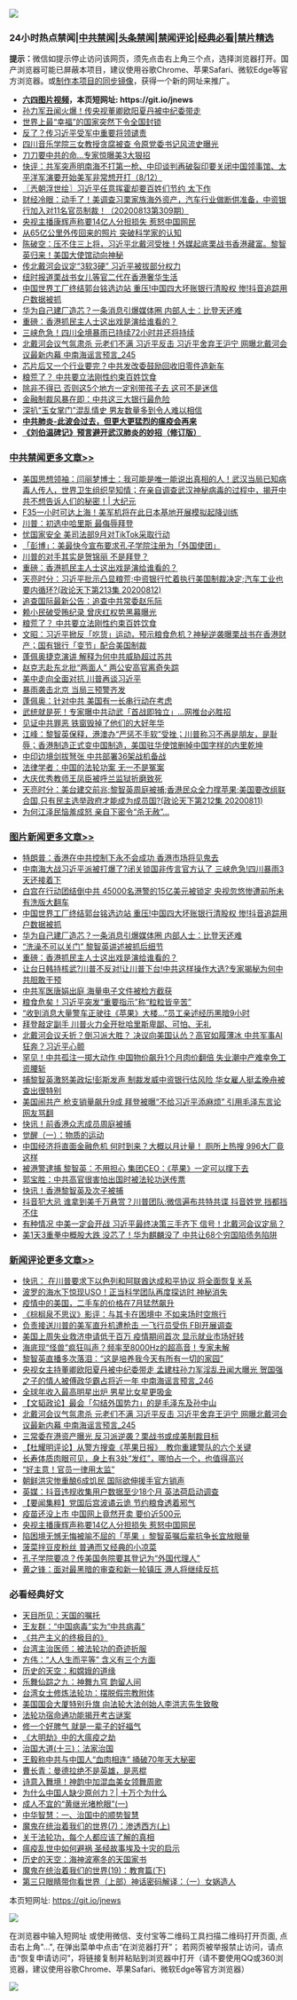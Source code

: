 ![](https://raw.githubusercontent.com/fqnews/bnews/master/64photo/fqnews-qr.jpg)

<div id="tt">
<h3>24小时热点禁闻|<a href="#%E4%B8%AD%E5%85%B1%E7%A6%81%E9%97%BB%E6%9B%B4%E5%A4%9A%E6%96%87%E7%AB%A0">中共禁闻</a>|<a href="#%E5%9B%BE%E7%89%87%E6%96%B0%E9%97%BB%E6%9B%B4%E5%A4%9A%E6%96%87%E7%AB%A0">头条禁闻</a>|<a href="#%E6%96%B0%E9%97%BB%E8%AF%84%E8%AE%BA%E6%9B%B4%E5%A4%9A%E6%96%87%E7%AB%A0">禁闻评论|<a href="#%E5%BF%85%E7%9C%8B%E7%BB%8F%E5%85%B8%E5%A5%BD%E6%96%87">经典必看|<a href="/video.md#%E7%A6%81%E7%89%87%E7%B2%BE%E9%80%89">禁片精选</a></h3>
<div><b>提示：</b>微信如提示停止访问该网页，须先点击右上角三个点，选择浏览器打开。国产浏览器可能已屏蔽本项目，建议使用谷歌Chrome、苹果Safari、微软Edge等官方浏览器。或<a href="https://github.com/fqnews/bnews/blob/master/%E5%88%B6%E4%BD%9Cgit%E7%A6%81%E9%97%BB%E9%95%9C%E5%83%8F.md">制作本项目的同步镜像</a>，获得一个新的网址来推广。</div>
<ul>
<li><b><a href="http://d1.bdrive.tk/64.mp4" target="_blank">六四图片视频</a>，本页短网址: https://git.io/jnews</b></li>
<li><a href="/cnnews/20200813/1379437.md">孙力军丑闻火爆！传央视董卿欧阳夏丹被中纪委带走</a></li>
<li><a href="/worldnews/20200813/1379312.md">世界上最“幸福”的国家突然下令全国封锁</a></li>
<li><a href="/comments/20200813/1379403.md">反了？传习近平受军中重要将领谴责</a></li>
<li><a href="/cnnews/20200813/1379317.md">四川音乐学院三女教授贪腐被查 令原党委书记风流史曝光</a></li>
<li><a href="/cnnews/20200813/1379447.md">刀刀要中共的命…专家惊曝美3大狠招</a></li>
<li><a href="/bannedvideo/20200813/1379283.md">快评：共军突声明南海不打第一枪、中印谈判再破裂印要关闭中国领事馆、太平洋军演要开始美军非常想开打（8/12）</a></li>
<li><a href="/ssgc/20200813/1379295.md">〖兲朝浮世绘〗习近平任意挥霍却要百姓们节约 太下作</a></li>
<li><a href="/bannedvideo/20200813/1379517.md">财经冷眼：动手了！美调查习栗家族海外资产，汽车行业做断供准备，中资银行加入对11名官员制裁！（20200813第309期）</a></li>
<li><a href="/comments/20200813/1379576.md">央视主播康辉声称要14亿人分担损失 惹怒中国网民</a></li>
<li><a href="/comments/20200813/1379335.md">从65亿公里外传回来的照片 突破科学家的认知</a></li>
<li><a href="/bannedvideo/20200813/1379328.md">陈破空：压不住三上将，习近平北戴河受挫！外媒起底栗战书香港藏富。黎智英归来！美国大使馆动向神秘</a></li>
<li><a href="/comments/20200813/1379537.md">传北戴河会议定“3软3硬” 习近平被拔部分权力</a></li>
<li><a href="/cnnews/hknews/20200813/1379614.md">纽时报道栗战书女儿等官二代在香港奢华生活</a></li>
<li><a href="/topimagenews/20200813/1379635.md">中国世界工厂终结郭台铭选边站 重压!中国四大坏账银行清股权 惨!抖音追踪用户数据被抓</a></li>
<li><a href="/topimagenews/20200813/1379570.md">华为自己建厂造芯？一条消息引爆媒体圈 内部人士：比登天还难</a></li>
<li><a href="/comments/20200813/1379457.md">重磅：香港抓民主人士这出戏是演给谁看的？</a></li>
<li><a href="/cnnews/20200813/1379315.md">三峡危急！四川全境暴雨已持续72小时并还将持续</a></li>
<li><a href="/comments/20200813/1379656.md">北戴河会议气氛肃杀 元老们不满 习近平反击 习近平舍弃王沪宁 网曝北戴河会议最新内幕 中南海谣言预言_245</a></li>
<li><a href="/cnnews/20200813/1379489.md">芯片后又一个行业要完？中共发改委鼓励回收旧零件造新车</a></li>
<li><a href="/cbnews/20200813/1379424.md">粮荒了？ 中共要立法刚性约束百姓饮食</a></li>
<li><a href="/lifebaike/20200813/1379579.md">除非不得已 否则这5个地方一定别带孩子去 这可不是迷信</a></li>
<li><a href="/cnnews/20200813/1379538.md">金融制裁风暴在即：中共这三大银行最危险</a></li>
<li><a href="/baitai/20200813/1379470.md">深扒“玉女掌门”混乱情史 男友数量多到令人难以相信</a></li>
<li><b><a href="/comments/20200211/1275071.md" target="_blank">中共肺炎-此波会过去，但更大更猛烈的瘟疫会再来</a></b></li>
<li><b><a href="/comments/20200207/1272816.md" target="_blank">《刘伯温碑记》预言避开武汉肺炎的妙招（修订版）</a></b></li>
</ul>
</div>

<div class="catlist">
<h3><a href="/cbnews/" target="_blank">中共禁闻</a><span><a href="/cbnews/" target="_blank" rel="nofollow">更多文章>></a></span></h3>
<ul>
<li><a href="/cbnews/20200813/1379704.md" target="_blank">美国思想领袖：闫丽梦博士：我可能是唯一能说出真相的人！武汉当局已知病毒人传人，世界卫生组织早知情；在亲自调查武汉神秘病毒的过程中，揭开中共不想告诉人们的秘密！|  大纪元</a></li>
<li><a href="/cbnews/20200813/1379552.md" target="_blank">F35一小时可达上海！美军机将在此日本基地开展模拟起降训练</a></li>
<li><a href="/cbnews/20200813/1379533.md" target="_blank">川普：初选中哈里斯 最侮辱拜登</a></li>
<li><a href="/cbnews/20200813/1379512.md" target="_blank">忧国家安全 美司法部9月对TikTok采取行动</a></li>
<li><a href="/cbnews/20200813/1379499.md" target="_blank">「彭博」：美最快今宣布要求孔子学院注册为「外国使团」</a></li>
<li><a href="/cbnews/20200813/1379486.md" target="_blank">川普的对手其实是贺锦丽 不是拜登？</a></li>
<li><a href="/comments/20200813/1379457.md" target="_blank">重磅：香港抓民主人士这出戏是演给谁看的？</a></li>
<li><a href="/cbnews/20200813/1379438.md" target="_blank">天亮时分：习近平批示凸显粮荒;中资银行忙着执行美国制裁决定;汽车工业也要内循环?(政论天下第213集 20200812)</a></li>
<li><a href="/cbnews/20200813/1379426.md" target="_blank">追查国际最新公告：追查中共常委赵乐际</a></li>
<li><a href="/cbnews/20200813/1379425.md" target="_blank">赖小民破受贿纪录 曾庆红权势黑幕曝光</a></li>
<li><a href="/cbnews/20200813/1379424.md" target="_blank">粮荒了？ 中共要立法刚性约束百姓饮食</a></li>
<li><a href="/cbnews/20200813/1379345.md" target="_blank">文昭：习近平掀反「吃货」运动，预示粮食危机？神秘逆袭曝栗战书在香港财产；国有银行「变节」配合美国制裁</a></li>
<li><a href="/cbnews/20200813/1379332.md" target="_blank">蓬佩奥捷克演讲 解释为何中共威胁超过苏共</a></li>
<li><a href="/cbnews/20200812/1379069.md" target="_blank">赵克志赴东北批“两面人” 两公安高官离奇失踪</a></li>
<li><a href="/cbnews/20200812/1378953.md" target="_blank">美中走向全面对抗 川普再谈习近平</a></li>
<li><a href="/cbnews/20200812/1378910.md" target="_blank">暴雨袭击北京 当局三预警齐发</a></li>
<li><a href="/cbnews/20200812/1378887.md" target="_blank">蓬佩奥：针对中共 美国有一长串行动在考虑</a></li>
<li><a href="/cbnews/20200812/1378886.md" target="_blank">武统就是死！专家曝中共动武「首战即独立」…网推台必胜招</a></li>
<li><a href="/cbnews/20200812/1378885.md" target="_blank">见证中共罪恶 铁窗毁掉了他们的大好年华</a></li>
<li><a href="/cbnews/20200812/1378866.md" target="_blank">江峰：黎智英保释，港澳办“严惩不手软”受挫；川普称习不再是朋友，是耻辱；香港制造正式变中国制造，美国驻华使馆删掉中国字样的内里乾坤</a></li>
<li><a href="/cbnews/20200812/1378857.md" target="_blank">中印边境剑拔弩张 中共部署36架战机备战</a></li>
<li><a href="/cbnews/20200812/1378796.md" target="_blank">法律学者：中国的法轮功案 无一不是冤案</a></li>
<li><a href="/cbnews/20200812/1378795.md" target="_blank">大庆优秀教师王凤臣被呼兰监狱折磨致死</a></li>
<li><a href="/cbnews/20200812/1378789.md" target="_blank">天亮时分：美台建交前兆;黎智英周庭被捕;香港民众全力撑苹果;美国要改组联合国,只有民主选举政府才能成为成员国?(政论天下第212集 20200811)</a></li>
<li><a href="/cbnews/20200812/1378772.md" target="_blank">为何江泽民恼羞成怒 亲自下密令“杀无赦”…</a></li>

</ul>
</div>
<div class="catlist">
<h3><a href="/topimagenews/" target="_blank">图片新闻</a><span><a href="/topimagenews/" target="_blank" rel="nofollow">更多文章>></a></span></h3>
<ul>
<li><a href="/topimagenews/20200814/1379773.md" target="_blank">特朗普：香港在中共控制下永不会成功 香港市场将见鬼去</a></li>
<li><a href="/topimagenews/20200813/1379741.md" target="_blank">中南海大战习近平派被打爆了?闭关锁国非传言官方认了 三峡危急!四川暴雨3天还接着下</a></li>
<li><a href="/topimagenews/20200813/1379708.md" target="_blank">白宫在行动团结倒中共 45000名港警的15亿美元被锁定 央视忽悠惨遭前所未有洗版大翻车</a></li>
<li><a href="/topimagenews/20200813/1379635.md" target="_blank">中国世界工厂终结郭台铭选边站 重压!中国四大坏账银行清股权 惨!抖音追踪用户数据被抓</a></li>
<li><a href="/topimagenews/20200813/1379570.md" target="_blank">华为自己建厂造芯？一条消息引爆媒体圈 内部人士：比登天还难</a></li>
<li><a href="/topimagenews/20200813/1379511.md" target="_blank">“洗澡不可以关门” 黎智英讲述被抓后细节</a></li>
<li><a href="/comments/20200813/1379457.md" target="_blank">重磅：香港抓民主人士这出戏是演给谁看的？</a></li>
<li><a href="/topimagenews/20200812/1379218.md" target="_blank">让台日韩持核武?川普不反对!让川普下台!中共这样操作大选?专家揭秘为何中共胆敢干预</a></li>
<li><a href="/topimagenews/20200812/1378848.md" target="_blank">中共军医唐娟出庭 海量电子文件被检方截获</a></li>
<li><a href="/topimagenews/20200812/1378810.md" target="_blank">粮食危矣！习近平突发“重要指示”称“粒粒皆辛苦”</a></li>
<li><a href="/topimagenews/20200812/1378794.md" target="_blank">“收到消息大量警车正驶往《苹果》大楼…”员工亲述经历黑暗9小时</a></li>
<li><a href="/topimagenews/20200812/1378728.md" target="_blank">拜登敲定副手 川普火力全开批哈里斯卑鄙、可怕、无礼</a></li>
<li><a href="/topimagenews/20200811/1378596.md" target="_blank">北戴河会议夭折？倒习派大胜？ 决议向美国认怂？高官如履薄冰 中共军事AI狂奔？习近平心颤</a></li>
<li><a href="/topimagenews/20200811/1378505.md" target="_blank">罕见！中共孤注一掷大动作 中国物价飙升1个月肉价翻倍 失业潮中产难幸免工资腰斩</a></li>
<li><a href="/topimagenews/20200811/1378227.md" target="_blank">捕黎智英激怒美政坛!彭斯发声 制裁发威中资银行估风险 华女雇人挺孟晚舟被查出很特别</a></li>
<li><a href="/topimagenews/20200811/1378226.md" target="_blank">美国闹共产 枪支销量飙升9成 拜登被曝“不给习近平添麻烦” 引用毛泽东言论 网友骂翻</a></li>
<li><a href="/topimagenews/20200811/1377855.md" target="_blank">快讯！前香港众志成员周庭被捕</a></li>
<li><a href="/comments/20200810/1377609.md" target="_blank">觉醒（一）：物质的运动</a></li>
<li><a href="/topimagenews/20200810/1377710.md" target="_blank">中国经济将直面金融危机 何时到来？大概以月计量！ 厕所上热搜 996大厂竟这样</a></li>
<li><a href="/topimagenews/20200810/1377628.md" target="_blank">被港警逮捕 黎智英：不用担心 集团CEO：《苹果》一定可以撑下去</a></li>
<li><a href="/comments/20200810/1377559.md" target="_blank">郭宝胜：中共高官很害怕出国时被法轮功送传票</a></li>
<li><a href="/topimagenews/20200810/1377469.md" target="_blank">快讯！香港黎智英及次子被捕</a></li>
<li><a href="/topimagenews/20200809/1377376.md" target="_blank">抖音犯大忌 谁拿到美千万悬赏？川普团队:微信遍布共特共谍 抖音姓党 挡都挡不住</a></li>
<li><a href="/topimagenews/20200809/1377321.md" target="_blank">有种情况 中美一定会开战 习近平最终决策三手齐下 信号！北戴河会议定局？</a></li>
<li><a href="/topimagenews/20200809/1377246.md" target="_blank">美1天3重拳中概股大跌 没芯了！华为麒麟没了 中共让68个穷国陷债务陷阱</a></li>

</ul>
</div>
<div class="catlist">
<h3><a href="/comments/" target="_blank">新闻评论</a><span><a href="/comments/" target="_blank" rel="nofollow">更多文章>></a></span></h3>
<ul>
<li><a href="/comments/20200814/1379779.md" target="_blank">快讯： 在川普要求下以色列和阿联酋达成和平协议 将全面恢复关系</a></li>
<li><a href="/comments/20200814/1379777.md" target="_blank">波罗的海水下惊现USO！正当科学团队再度探访时 神秘消失</a></li>
<li><a href="/comments/20200814/1379776.md" target="_blank">疫情中的美国，二手车的价格在7月猛然飙升</a></li>
<li><a href="/comments/20200814/1379768.md" target="_blank">《棕榈泉不思议》影评：与其卡在困境中  不如来场时空旅行</a></li>
<li><a href="/comments/20200814/1379765.md" target="_blank">负责接送川普的美军直升机遭枪击 一飞行员受伤 FBI开展调查</a></li>
<li><a href="/comments/20200813/1379754.md" target="_blank">美国上周失业救济申请低于百万 疫情期间首次 显示就业市场好转</a></li>
<li><a href="/comments/20200813/1379721.md" target="_blank">海底现“怪兽”疯狂叫声？频率至8000Hz的超高音！专家未解</a></li>
<li><a href="/comments/20200813/1379695.md" target="_blank">黎智英直播多次落泪：“这是培养我今天有所有一切的家园”</a></li>
<li><a href="/comments/20200813/1379689.md" target="_blank">央视女主持董卿欧阳夏丹被中纪委带走 孟建柱孙力军淫乱丑闻大曝光 贺国强之子的情人被傅政华霸占将近一年 中南海谣言预言_246</a></li>
<li><a href="/comments/20200813/1379664.md" target="_blank">全球年收入最高明星出炉  男星比女星更吸金</a></li>
<li><a href="/comments/20200813/1379660.md" target="_blank">【文韬政论】最会「勾结外国势力」的是毛泽东及孙中山</a></li>
<li><a href="/comments/20200813/1379656.md" target="_blank">北戴河会议气氛肃杀 元老们不满 习近平反击 习近平舍弃王沪宁 网曝北戴河会议最新内幕 中南海谣言预言_245</a></li>
<li><a href="/comments/20200813/1379651.md" target="_blank">三常委在港资产曝光 反习派逆袭？栗战书或成美制裁目标</a></li>
<li><a href="/comments/20200813/1379643.md" target="_blank">【杜耀明评论】从警方搜查《苹果日报》　教你重建警队的六个关键</a></li>
<li><a href="/comments/20200813/1379639.md" target="_blank">长寿体质肉眼可见，身上有3处“发红”，哪怕占一个，也值得高兴</a></li>
<li><a href="/comments/20200813/1379606.md" target="_blank">“好主意！官员一律用太监”</a></li>
<li><a href="/comments/20200813/1379604.md" target="_blank">朝鲜洪灾惨重酿6成饥民 国际欲伸援手官方销声</a></li>
<li><a href="/comments/20200813/1379603.md" target="_blank">英媒：抖音违规收集用户数据至少18个月 英法荷启动调查</a></li>
<li><a href="/comments/20200813/1379599.md" target="_blank">【要闻集粹】党国后宫波谲云诡 节约粮食透着邪气</a></li>
<li><a href="/comments/20200813/1379582.md" target="_blank">疫苗还没上市  中国网上竟然开卖  要价近500元</a></li>
<li><a href="/comments/20200813/1379576.md" target="_blank">央视主播康辉声称要14亿人分担损失 惹怒中国网民</a></li>
<li><a href="/comments/20200813/1379575.md" target="_blank">陷困境无憾无悔被喻不屈的「苹果 」黎智英嘱后辈抗争长宜放眼量</a></li>
<li><a href="/comments/20200813/1379574.md" target="_blank">菠菜拌豆皮粉丝 普通而又经典的小凉菜</a></li>
<li><a href="/comments/20200813/1379567.md" target="_blank">孔子学院要凉？传美国务院要其登记为“外国代理人”</a></li>
<li><a href="/comments/20200813/1379566.md" target="_blank">黄之锋：面对最黑暗的审查和新一轮镇压 港人将继续反抗</a></li>

</ul>
</div>

<div class="catlist">
<h3>必看经典好文</h3>
<ul>
<li><a href="/tculture/20180919/1000196.md" target="_blank">天目所见：天国的嘱托</a></li>
<li><a href="/comments/20200318/1295755.md" target="_blank">王友群：“中国病毒”实为“中共病毒”</a></li>
<li><a href="/bookwiki/20171120/858084.md" target="_blank">《共产主义的终极目的》</a></li>
<li><a href="/comments/20200801/1373219.md" target="_blank">台湾主治医师：被法轮功的奇迹折服</a></li>
<li><a href="/comments/20200720/1363377.md" target="_blank">方伟：“人人生而平等” 含义有三个方面</a></li>
<li><a href="/cbnews/20190219/1083302.md" target="_blank">历史的天空：和嫦娥的道缘</a></li>
<li><a href="/tculture/20170718/793528.md" target="_blank">乐舞仙踪之九：神舞九穹 韵留人间</a></li>
<li><a href="/cbnews/20200610/1342772.md" target="_blank">台湾女士修炼法轮功：摆脱假宗教附体</a></li>
<li><a href="/comments/20200516/1329276.md" target="_blank">美国国会大厦特别升旗 向法轮大法创始人李洪志先生致敬</a></li>
<li><a href="/tculture/20121025/73079.md" target="_blank">法轮功宿命通功能揭开考古谜案</a></li>
<li><a href="/funmedia/20200713/1359909.md" target="_blank">修一个好脾气 就是一辈子的好福气</a></li>
<li><a href="/comments/20200203/1269785.md" target="_blank">《大明劫》中的大瘟疫之劫</a></li>
<li><a href="/cbnews/20180319/916654.md" target="_blank">治国大道(十三)：法家治国</a></li>
<li><a href="/cbnews/20200730/1371580.md" target="_blank">王毅称中共与中国人“血肉相连” 捅破70年天大秘密</a></li>
<li><a href="/comments/20180726/727420.md" target="_blank">曹长青：曼德拉绝不是英雄，是恶棍</a></li>
<li><a href="/topimagenews/20170208/656009.md" target="_blank">诗意入舞境！神韵中加混血美女领舞周歌</a></li>
<li><a href="/ssgc/20200715/1360940.md" target="_blank">为什么中国人缺少原创力？| 十万个为什么</a></li>
<li><a href="/lifebaike/20200527/1334909.md" target="_blank">成人不宜的“黄继光堵枪眼”(一)</a></li>
<li><a href="/comments/20200605/1340202.md" target="_blank">中华智慧：一、治国中的顺势智慧</a></li>
<li><a href="/topimagenews/20180527/948369.md" target="_blank">魔鬼在统治着我们的世界(7)：渗透西方(上)</a></li>
<li><a href="/topimagenews/20161125/619230.md" target="_blank">关于法轮功，每个人都应该了解的真相</a></li>
<li><a href="/comments/20200618/1346823.md" target="_blank">瘟疫乱世中如何避祸 圣经故事埃及十灾的启示</a></li>
<li><a href="/tculture/xiulian/20170318/732480.md" target="_blank">历史的天空：海神波塞冬的天国家书</a></li>
<li><a href="/comments/20180716/972458.md" target="_blank">魔鬼在统治着我们的世界(19)：教育篇(下)</a></li>
<li><a href="/comments/20200426/1319648.md" target="_blank">第三只眼睛带你看世界（上部）神话密码解译：（一）女娲造人</a></li>

</ul>
</div>

本页短网址: https://git.io/jnews

![](https://raw.githubusercontent.com/fqnews/bnews/master/64photo/fqnews-qr.jpg)

在浏览器中输入短网址 或使用微信、支付宝等二维码工具扫描二维码打开页面, 点击右上角"...", 在弹出菜单中点击“在浏览器打开”； 若网页被举报禁止访问，请点击“恢复申请访问”，将链接复制并粘贴到浏览器中打开（请不要使用QQ或360浏览器，建议使用谷歌Chrome、苹果Safari、微软Edge等官方浏览器）

![](https://raw.githubusercontent.com/fqnews/bnews/master/64photo/wx.jpg)